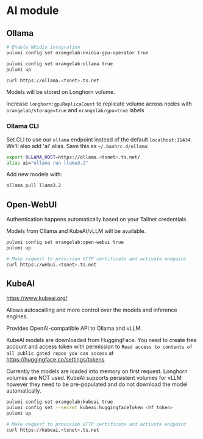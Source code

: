 # AI module

## Ollama

```sh
# Enable NVidia integration
pulumi config set orangelab:nvidia-gpu-operator true

pulumi config set orangelab:ollama true
pulumi up

curl https://ollama.<tsnet>.ts.net
```

Models will be stored on Longhorn volume.

Increase `longhorn:gpuReplicaCount` to replicate volume across nodes with `orangelab/storage=true` and `orangelab/gpu=true` labels

### Ollama CLI

Set CLI to use our `ollama` endpoint instead of the default `localhost:11434`. We'll also add 'ai' alias. Save this as `~/.bashrc.d/ollama`:

```sh
export OLLAMA_HOST=https://ollama.<tsnet>.ts.net/
alias ai="ollama run llama3.2"
```

Add new models with:

```sh
ollama pull llama3.2
```

## Open-WebUI

Authentication happens automatically based on your Tailnet credentials.

Models from Ollama and KubeAI/vLLM will be available.

```sh
pulumi config set orangelab:open-webui true
pulumi up

# Make request to provision HTTP certificate and activate endpoint
curl https://webui.<tsnet>.ts.net
```

## KubeAI

https://www.kubeai.org/

Allows autoscalling and more control over the models and inference engines.

Provides OpenAI-compatible API to Ollama and vLLM.

KubeAI models are downloaded from HuggingFace. You need to create free account and access token with permission to `Read access to contents of all public gated repos you can access` at https://huggingface.co/settings/tokens

Currently the models are loaded into memory on first request. Longhorn volumes are NOT used. KubeAI supports persistent volumes for vLLM however they need to be pre-populated and do not download the model automatically.

```sh
pulumi config set orangelab:kubeai true
pulumi config set --secret kubeai:huggingfaceToken <hf_token>
pulumi up

# Make request to provision HTTP certificate and activate endpoint
curl https://kubeai.<tsnet>.ts.net
```
